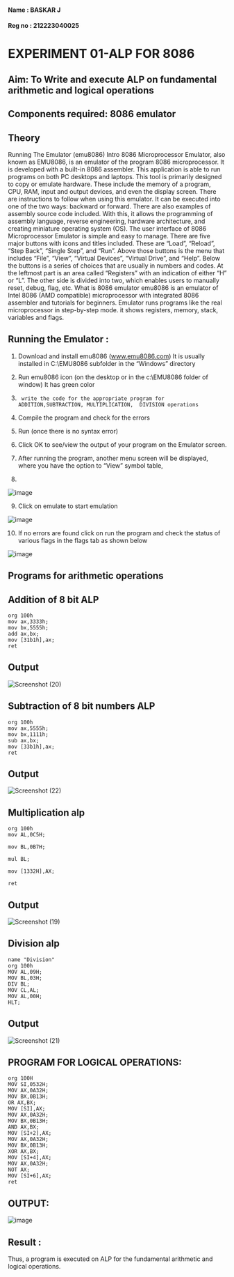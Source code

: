 #### Name : BASKAR  J
#### Reg no : 212223040025
# EXPERIMENT  01-ALP FOR 8086

## Aim: To Write and execute ALP on fundamental arithmetic and logical operations
## Components required: 8086  emulator 
## Theory 
Running The Emulator (emu8086) Intro 8086 Microprocessor Emulator, also known as EMU8086, is an emulator of the program 8086 microprocessor. It is developed with a built-in 8086 assembler. This application is able to run programs on both PC desktops and laptops. This tool is primarily designed to copy or emulate hardware. These include the memory of a program, CPU, RAM, input and output devices, and even the display screen. There are instructions to follow when using this emulator. It can be executed into one of the two ways: backward or forward. There are also examples of assembly source code included. With this, it allows the programming of assembly language, reverse engineering, hardware architecture, and creating miniature operating system (OS). The user interface of 8086 Microprocessor Emulator is simple and easy to manage. There are five major buttons with icons and titles included. These are “Load”, “Reload”, “Step Back”, “Single Step”, and “Run”. Above those buttons is the menu that includes “File”, “View”, “Virtual Devices”, “Virtual Drive”, and “Help”. Below the buttons is a series of choices that are usually in numbers and codes. At the leftmost part is an area called “Registers” with an indication of either “H” or “L”. The other side is divided into two, which enables users to manually reset, debug, flag, etc. What is 8086 emulator emu8086 is an emulator of Intel 8086 (AMD compatible) microprocessor with integrated 8086 assembler and tutorials for beginners. Emulator runs programs like the real microprocessor in step-by-step mode. it shows registers, memory, stack, variables and flags.


 ## Running the Emulator :
1.	Download and install emu8086 (www.emu8086.com) It is usually installed in C:\EMU8086 subfolder in the “Windows” directory
2.	  Run  emu8086 icon (on the desktop or in the c:\EMU8086 folder of window) It has green color 
 
 
3.		write the code for the appropriate program for ADDITION,SUBTRACTION, MULTIPLICATION,  DIVISION operations 

4.	 Compile the program and check for the errors 
5.	Run (once there is no syntax error) 

6.	Click OK to see/view the output of your program on the Emulator screen. 


7.	After running the program, another menu screen will be displayed, where you have the option to “View” symbol table,
8.	 


![image](https://user-images.githubusercontent.com/36288975/189273263-d65baae9-4b8f-4723-afb3-c0ffa4052b04.png)











9.	Click on emulate to start emulation 








![image](https://user-images.githubusercontent.com/36288975/189273273-9bb36ec1-e2e8-4892-8d35-37707332bfdc.png)








10.	If no errors are found click on run the program and check the status of various flags in the flags tab as shown below 






![image](https://user-images.githubusercontent.com/36288975/189273277-113a2a33-4a40-4ff8-95a5-ecd3a1f504fe.png)







## Programs for arithmetic  operations

## Addition  of 8 bit ALP 

```
org 100h
mov ax,3333h;
mov bx,5555h;
add ax,bx;
mov [31b1h],ax;
ret

```

## Output  

![Screenshot (20)](https://github.com/baskarsaraswathy/EXPERIMENT--01-ALP-FOR-8086/assets/144871005/3242dda9-2afd-4c7b-8b71-80e9d6f989ef)

 
## Subtraction   of 8 bit numbers  ALP 
 ```
org 100h
mov ax,5555h;
mov bx,1111h;
sub ax,bx;
mov [33b1h],ax;
ret

```
## Output  
![Screenshot (22)](https://github.com/baskarsaraswathy/EXPERIMENT--01-ALP-FOR-8086/assets/144871005/56b472d4-ef4b-42d3-aadc-a9a7af72c885)

## Multiplication alp 
```
org 100h
mov AL,0C5H;

mov BL,0B7H;

mul BL;

mov [1332H],AX;

ret

```
 ## Output  
![Screenshot (19)](https://github.com/baskarsaraswathy/EXPERIMENT--01-ALP-FOR-8086/assets/144871005/a727cf1d-d3e6-4fd1-8604-375f12d50a68)


## Division alp 

```
name "Division"
org 100h
MOV AL,09H;
MOV BL,03H;
DIV BL;
MOV CL,AL;
MOV AL,00H;
HLT;

```
## Output  

![Screenshot (21)](https://github.com/baskarsaraswathy/EXPERIMENT--01-ALP-FOR-8086/assets/144871005/d2d09350-24bd-46af-b82f-f0c1eae53eb4)


## PROGRAM FOR LOGICAL OPERATIONS:
```
org 100H
MOV SI,0532H;
MOV AX,0A32H;
MOV BX,0B13H;
OR AX,BX;
MOV [SI],AX;
MOV AX,0A32H;
MOV BX,0B13H;
AND AX,BX;
MOV [SI+2],AX;
MOV AX,0A32H;
MOV BX,0B13H;
XOR AX,BX;
MOV [SI+4],AX;
MOV AX,0A32H;
NOT AX;
MOV [SI+6],AX;
ret

```
## OUTPUT:

![image](https://github.com/baskarsaraswathy/EXPERIMENT--01-ALP-FOR-8086/assets/144871005/3e4f571d-c4d1-449d-bcbd-a039edc290ff)


## Result :
Thus, a program is executed on ALP for the fundamental arithmetic and logical operations. 








